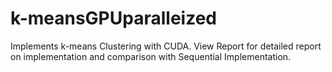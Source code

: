 # k-meansGPUparalleized
Implements k-means Clustering with CUDA.
View Report for detailed report on implementation and comparison with Sequential Implementation.
